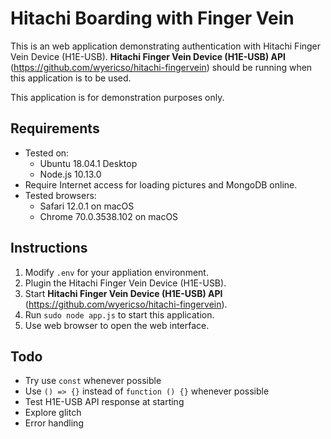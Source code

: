 # Hitachi Boarding with Finger Vein #

This is an web application demonstrating authentication with Hitachi Finger Vein Device (H1E-USB). **Hitachi Finger Vein Device (H1E-USB) API** (https://github.com/wyericso/hitachi-fingervein) should be running when this application is to be used.

This application is for demonstration purposes only.

## Requirements ##
- Tested on:
    - Ubuntu 18.04.1 Desktop
    - Node.js 10.13.0
- Require Internet access for loading pictures and MongoDB online.
- Tested browsers:
    - Safari 12.0.1 on macOS
    - Chrome 70.0.3538.102 on macOS

## Instructions ##
1. Modify `.env` for your appliation environment.
2. Plugin the Hitachi Finger Vein Device (H1E-USB).
3. Start **Hitachi Finger Vein Device (H1E-USB) API** (https://github.com/wyericso/hitachi-fingervein).
4. Run `sudo node app.js` to start this application.
5. Use web browser to open the web interface.

## Todo ##
- Try use `const` whenever possible
- Use `() => {}` instead of `function () {}` whenever possible
- Test H1E-USB API response at starting
- Explore glitch
- Error handling
